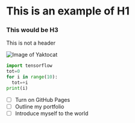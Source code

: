 # This is an example of H1
### This would be H3
This is not a header


![Image of Yaktocat](https://octodex.github.com/images/yaktocat.png)


``` python
import tensorflow
tot=0
for i in range(10):
  tot=+i
print(i)
```

- [ ] Turn on GitHub Pages
- [ ] Outline my portfolio
- [ ] Introduce myself to the world
